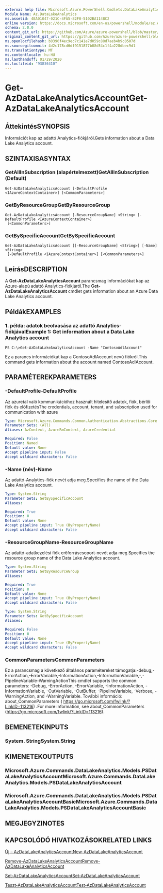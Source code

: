 ```yaml
---
external help file: Microsoft.Azure.PowerShell.Cmdlets.DataLakeAnalytics.dll-Help.xml
Module Name: Az.DataLakeAnalytics
ms.assetid: 4EA01047-021C-4FA5-82F0-5102BA114BC2
online version: https://docs.microsoft.com/en-us/powershell/module/az.datalakeanalytics/get-azdatalakeanalyticsaccount
schema: 2.0.0
content_git_url: https://github.com/Azure/azure-powershell/blob/master/src/DataLakeAnalytics/DataLakeAnalytics/help/Get-AzDataLakeAnalyticsAccount.md
original_content_git_url: https://github.com/Azure/azure-powershell/blob/master/src/DataLakeAnalytics/DataLakeAnalytics/help/Get-AzDataLakeAnalyticsAccount.md
ms.openlocfilehash: b0390f4ec9ec7c141e7d059c88d7aeb4b9c8507d
ms.sourcegitcommit: 4d2c178cd6df9151877b08d54c1f4a228dbec9d1
ms.translationtype: MT
ms.contentlocale: hu-HU
ms.lasthandoff: 01/29/2020
ms.locfileid: "93836410"
---
```

# <span data-ttu-id="d1b55-101">Get-AzDataLakeAnalyticsAccount</span><span class="sxs-lookup"><span data-stu-id="d1b55-101">Get-AzDataLakeAnalyticsAccount</span></span>

## <span data-ttu-id="d1b55-102">Áttekintés</span><span class="sxs-lookup"><span data-stu-id="d1b55-102">SYNOPSIS</span></span>
<span data-ttu-id="d1b55-103">Információt kap az adattó Analytics-fiókjáról.</span><span class="sxs-lookup"><span data-stu-id="d1b55-103">Gets information about a Data Lake Analytics account.</span></span>

## <span data-ttu-id="d1b55-104">SZINTAXISA</span><span class="sxs-lookup"><span data-stu-id="d1b55-104">SYNTAX</span></span>

### <span data-ttu-id="d1b55-105">GetAllInSubscription (alapértelmezett)</span><span class="sxs-lookup"><span data-stu-id="d1b55-105">GetAllInSubscription (Default)</span></span>
```
Get-AzDataLakeAnalyticsAccount [-DefaultProfile <IAzureContextContainer>] [<CommonParameters>]
```

### <span data-ttu-id="d1b55-106">GetByResourceGroup</span><span class="sxs-lookup"><span data-stu-id="d1b55-106">GetByResourceGroup</span></span>
```
Get-AzDataLakeAnalyticsAccount [-ResourceGroupName] <String> [-DefaultProfile <IAzureContextContainer>]
 [<CommonParameters>]
```

### <span data-ttu-id="d1b55-107">GetBySpecificAccount</span><span class="sxs-lookup"><span data-stu-id="d1b55-107">GetBySpecificAccount</span></span>
```
Get-AzDataLakeAnalyticsAccount [[-ResourceGroupName] <String>] [-Name] <String>
 [-DefaultProfile <IAzureContextContainer>] [<CommonParameters>]
```

## <span data-ttu-id="d1b55-108">Leírás</span><span class="sxs-lookup"><span data-stu-id="d1b55-108">DESCRIPTION</span></span>
<span data-ttu-id="d1b55-109">A **Get-AzDataLakeAnalyticsAccount** parancsmag információkat kap az Azure-alapú adattó Analytics-fiókjáról.</span><span class="sxs-lookup"><span data-stu-id="d1b55-109">The **Get-AzDataLakeAnalyticsAccount** cmdlet gets information about an Azure Data Lake Analytics account.</span></span>

## <span data-ttu-id="d1b55-110">Példák</span><span class="sxs-lookup"><span data-stu-id="d1b55-110">EXAMPLES</span></span>

### <span data-ttu-id="d1b55-111">1. példa: adatok beolvasása az adattó Analytics-fiókjával</span><span class="sxs-lookup"><span data-stu-id="d1b55-111">Example 1: Get information about a Data Lake Analytics account</span></span>
```
PS C:\>Get-AzDataLakeAnalyticsAccount -Name "ContosoAdlAccount"
```

<span data-ttu-id="d1b55-112">Ez a parancs információkat kap a ContosoAdlAccount nevű fiókról.</span><span class="sxs-lookup"><span data-stu-id="d1b55-112">This command gets information about the account named ContosoAdlAccount.</span></span>

## <span data-ttu-id="d1b55-113">PARAMÉTEREK</span><span class="sxs-lookup"><span data-stu-id="d1b55-113">PARAMETERS</span></span>

### <span data-ttu-id="d1b55-114">-DefaultProfile</span><span class="sxs-lookup"><span data-stu-id="d1b55-114">-DefaultProfile</span></span>
<span data-ttu-id="d1b55-115">Az azuretal való kommunikációhoz használt hitelesítő adatok, fiók, bérlői fiók és előfizetés</span><span class="sxs-lookup"><span data-stu-id="d1b55-115">The credentials, account, tenant, and subscription used for communication with azure</span></span>

```yaml
Type: Microsoft.Azure.Commands.Common.Authentication.Abstractions.Core.IAzureContextContainer
Parameter Sets: (All)
Aliases: AzContext, AzureRmContext, AzureCredential

Required: False
Position: Named
Default value: None
Accept pipeline input: False
Accept wildcard characters: False
```

### <span data-ttu-id="d1b55-116">-Name (név)</span><span class="sxs-lookup"><span data-stu-id="d1b55-116">-Name</span></span>
<span data-ttu-id="d1b55-117">Az adattó-Analytics-fiók nevét adja meg.</span><span class="sxs-lookup"><span data-stu-id="d1b55-117">Specifies the name of the Data Lake Analytics account.</span></span>

```yaml
Type: System.String
Parameter Sets: GetBySpecificAccount
Aliases:

Required: True
Position: 0
Default value: None
Accept pipeline input: True (ByPropertyName)
Accept wildcard characters: False
```

### <span data-ttu-id="d1b55-118">-ResourceGroupName</span><span class="sxs-lookup"><span data-stu-id="d1b55-118">-ResourceGroupName</span></span>
<span data-ttu-id="d1b55-119">Az adattó-adatkezelési fiók erőforráscsoport-nevét adja meg.</span><span class="sxs-lookup"><span data-stu-id="d1b55-119">Specifies the resource group name of the Data Lake Analytics account.</span></span>

```yaml
Type: System.String
Parameter Sets: GetByResourceGroup
Aliases:

Required: True
Position: 0
Default value: None
Accept pipeline input: True (ByPropertyName)
Accept wildcard characters: False
```

```yaml
Type: System.String
Parameter Sets: GetBySpecificAccount
Aliases:

Required: False
Position: 0
Default value: None
Accept pipeline input: True (ByPropertyName)
Accept wildcard characters: False
```

### <span data-ttu-id="d1b55-120">CommonParameters</span><span class="sxs-lookup"><span data-stu-id="d1b55-120">CommonParameters</span></span>
<span data-ttu-id="d1b55-121">Ez a parancsmag a következő általános paramétereket támogatja:-debug,-ErrorAction,-ErrorVariable,-InformationAction,-InformationVariable,-,-PipelineVariable-WarningAction</span><span class="sxs-lookup"><span data-stu-id="d1b55-121">This cmdlet supports the common parameters: -Debug, -ErrorAction, -ErrorVariable, -InformationAction, -InformationVariable, -OutVariable, -OutBuffer, -PipelineVariable, -Verbose, -WarningAction, and -WarningVariable.</span></span> <span data-ttu-id="d1b55-122">További információ: about_CommonParameters ( https://go.microsoft.com/fwlink/?LinkID=113216) .</span><span class="sxs-lookup"><span data-stu-id="d1b55-122">For more information, see about_CommonParameters (https://go.microsoft.com/fwlink/?LinkID=113216).</span></span>

## <span data-ttu-id="d1b55-123">BEMENETEK</span><span class="sxs-lookup"><span data-stu-id="d1b55-123">INPUTS</span></span>

### <span data-ttu-id="d1b55-124">System. String</span><span class="sxs-lookup"><span data-stu-id="d1b55-124">System.String</span></span>

## <span data-ttu-id="d1b55-125">KIMENETEK</span><span class="sxs-lookup"><span data-stu-id="d1b55-125">OUTPUTS</span></span>

### <span data-ttu-id="d1b55-126">Microsoft.Azure.Commands.DataLakeAnalytics.Models.PSDataLakeAnalyticsAccount</span><span class="sxs-lookup"><span data-stu-id="d1b55-126">Microsoft.Azure.Commands.DataLakeAnalytics.Models.PSDataLakeAnalyticsAccount</span></span>

### <span data-ttu-id="d1b55-127">Microsoft.Azure.Commands.DataLakeAnalytics.Models.PSDataLakeAnalyticsAccountBasic</span><span class="sxs-lookup"><span data-stu-id="d1b55-127">Microsoft.Azure.Commands.DataLakeAnalytics.Models.PSDataLakeAnalyticsAccountBasic</span></span>

## <span data-ttu-id="d1b55-128">MEGJEGYZI</span><span class="sxs-lookup"><span data-stu-id="d1b55-128">NOTES</span></span>

## <span data-ttu-id="d1b55-129">KAPCSOLÓDÓ HIVATKOZÁSOK</span><span class="sxs-lookup"><span data-stu-id="d1b55-129">RELATED LINKS</span></span>

[<span data-ttu-id="d1b55-130">Új – AzDataLakeAnalyticsAccount</span><span class="sxs-lookup"><span data-stu-id="d1b55-130">New-AzDataLakeAnalyticsAccount</span></span>](./New-AzDataLakeAnalyticsAccount.md)

[<span data-ttu-id="d1b55-131">Remove-AzDataLakeAnalyticsAccount</span><span class="sxs-lookup"><span data-stu-id="d1b55-131">Remove-AzDataLakeAnalyticsAccount</span></span>](./Remove-AzDataLakeAnalyticsAccount.md)

[<span data-ttu-id="d1b55-132">Set-AzDataLakeAnalyticsAccount</span><span class="sxs-lookup"><span data-stu-id="d1b55-132">Set-AzDataLakeAnalyticsAccount</span></span>](./Set-AzDataLakeAnalyticsAccount.md)

[<span data-ttu-id="d1b55-133">Teszt-AzDataLakeAnalyticsAccount</span><span class="sxs-lookup"><span data-stu-id="d1b55-133">Test-AzDataLakeAnalyticsAccount</span></span>](./Test-AzDataLakeAnalyticsAccount.md)


